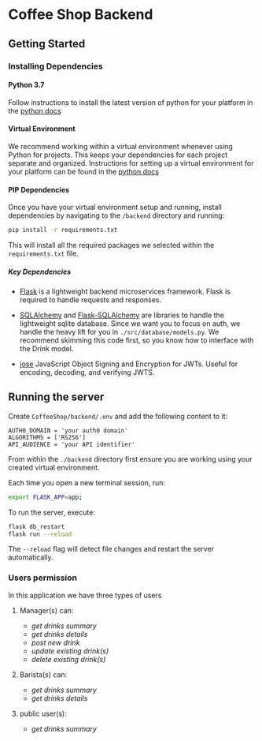 # Coffee Shop Backend

## Getting Started

### Installing Dependencies

#### Python 3.7

Follow instructions to install the latest version of python for your platform in the [python docs](https://docs.python.org/3/using/unix.html#getting-and-installing-the-latest-version-of-python)

#### Virtual Environment

We recommend working within a virtual environment whenever using Python for projects. This keeps your dependencies for each project separate and organized. Instructions for setting up a virtual environment for your platform can be found in the [python docs](https://packaging.python.org/guides/installing-using-pip-and-virtual-environments/)

#### PIP Dependencies

Once you have your virtual environment setup and running, install dependencies by navigating to the `/backend` directory and running:

```bash
pip install -r requirements.txt
```

This will install all the required packages we selected within the `requirements.txt` file.

##### Key Dependencies

- [Flask](http://flask.pocoo.org/) is a lightweight backend microservices framework. Flask is required to handle requests and responses.

- [SQLAlchemy](https://www.sqlalchemy.org/) and [Flask-SQLAlchemy](https://flask-sqlalchemy.palletsprojects.com/en/2.x/) are libraries to handle the lightweight sqlite database. Since we want you to focus on auth, we handle the heavy lift for you in `./src/database/models.py`. We recommend skimming this code first, so you know how to interface with the Drink model.

- [jose](https://python-jose.readthedocs.io/en/latest/) JavaScript Object Signing and Encryption for JWTs. Useful for encoding, decoding, and verifying JWTS.

## Running the server

Create `CoffeeShop/backend/.env` and add the following content to it:
```
AUTH0_DOMAIN = 'your auth0 domain'
ALGORITHMS = ['RS256']
API_AUDIENCE = 'your API identifier'
```

From within the `./backend` directory first ensure you are working using your created virtual environment.

Each time you open a new terminal session, run:

```bash
export FLASK_APP=app;
```

To run the server, execute:

```bash
flask db_restart
flask run --reload
```

The `--reload` flag will detect file changes and restart the server automatically.

### Users permission

In this application we have three types of users

1. Manager(s) can:
   - _get drinks summary_
   - _get drinks details_
   - _post new drink_
   - _update existing drink(s)_
   - _delete existing drink(s)_

2. Barista(s) can:
   - _get drinks summary_
   - _get drinks details_

3. public user(s):
   - _get drinks summary_
